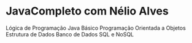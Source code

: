 # JavaCompleto com Nélio Alves
Lógica de Programação 
Java Básico
Programação Orientada a Objetos
Estrutura de Dados
Banco de Dados SQL e NoSQL

